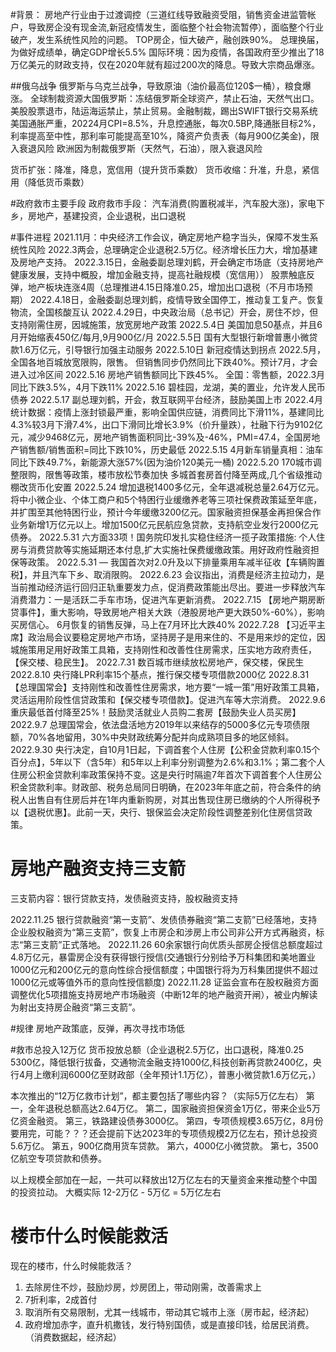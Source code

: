 #背景：
房地产行业由于过渡调控（三道红线导致融资受阻，销售资金进监管帐户，导致房企没有现金流,新冠疫情发生，面临整个社会物流暂停），面临整个行业破产，发生系统性风险的问题。
TOP房企，恒大破产，融创跌90%。
总理换届，为做好成绩单，确定GDP增长5.5%
国际环境：因为疫情，各国政府至少推出了18万亿美元的财政支持，仅在2020年就有超过200次的降息。导致大宗商品爆涨。

##俄乌战争
俄罗斯与乌克兰战争，导致原油（油价最高位120$一桶），粮食爆涨。 
全球制裁资源大国俄罗斯：冻结俄罗斯全球资产，禁止石油，天然气出口。美股股票退市，陆运海运禁止，禁止贸易。金融制裁，踢出SWIFT银行交易系统
美国通胀严重，20224月CPI=8.5%，升息控通胀，每次0.5BP,降通胀目标2%，利率提高至中性，那利率可能提高至10%，降资产负责表（每月900亿美金)，限入衰退风险
欧洲因为制裁俄罗斯（天然气，石油），限入衰退风险


货币扩张：降准，降息，宽信用（提升货币乘数）
货币收缩：升准，升息，紧信用（降低货币乘数）

#政府救市主要手段
政府救市手段： 汽车消费(购置税减半，汽车股大涨)，家电下乡，房地产，基建投资，企业退税，出口退税

#事件进程
2021.11月：中央经济工作会议，确定房地产稳字当头，保障不发生系统性风险
2022.3两会，总理确定企业退税2.5万亿。经济增长压力大，增加基建及房地产支持。
2022.3.15日，金融委副总理刘鹤，开会确定市场底（支持房地产健康发展，支持中概股，增加金融支持，提高社融规模（宽信用））
股票触底反弹，地产板块连涨4周（总理推进4.15日降准0.25，增加出口退税（不月市场预期）
2022.4.18日，金融委副总理刘鹤，疫情导致全国停工，推动复工复产。恢复物流，全国核酸互认
2022.4.29日，中央政治局（总书记）开会，房住不炒，但支持刚需住房，因城施策，放宽房地产政策
2022.5.4日 美国加息50基点，并且6月开始缩表450亿/每月,9月900亿/月
2022.5.5日 国有大型银行新增普惠小微贷款1.6万亿元，引导银行加强主动服务
2022.5.10日 新冠疫情达到拐点
2022.5月，全国各地百城放宽限购，限售。 但销售同步仍然同比下跌40%。预计7月，才会进入过冷区间
2022.5.16 房地产销售额同比下跌45%。 
全国：零售额，2022.3月同比下跌3.5%，4月下跌11%
2022.5.16 碧桂园，龙湖，美的置业，允许发人民币债券
2022.5.17 副总理刘鹤，开会，救互联网平台经济，鼓励美国上市
2022.4月统计数据：疫情上涨封锁最严重，影响全国供应链，消费同比下滑11%，基建同比4.3%较3月下滑7.4%，出口下滑同比增长3.9%（价升量跌），社融下行为9102亿元，减少9468亿元，房地产销售面积同比-39%及-46%，PMI=47.4，全国房地产销售额/销售面积=同比下跌10%，历史最低
2022.5.15 4月新车销量真相：油车同比下跌49.7%，新能源大涨57%(因为油价120美元一桶)
2022.5.20 170城市调整限购，限售等政策，楼市放松节奏加快 多城首套房首付降至两成,几个省级推动棚改货币化安置
2022.5.24 增加退税1400多亿元，全年退减税总量2.64万亿元。将中小微企业、个体工商户和5个特困行业缓缴养老等三项社保费政策延至年底，并扩围至其他特困行业，预计今年缓缴3200亿元。国家融资担保基金再担保合作业务新增1万亿元以上。增加1500亿元民航应急贷款，支持航空业发行2000亿元债券。
2022.5.31 六方面33项！国务院印发扎实稳住经济一揽子政策措施: 个人住房与消费贷款等实施延期还本付息,扩大实施社保费缓缴政策。用好政府性融资担保等政策。
2022.5.31 — 我国首次对2.0升及以下排量乘用车减半征收【车辆购置税】，并且汽车下乡、取消限购。
2022.6.23 会议指出，消费是经济主拉动力，是当前推动经济运行回归正轨重要发力点，促消费政策能出尽出。要进一步释放汽车消费潜力：一是活跃二手车市场，促进汽车更新消费。
2022.7.15 【房地产期房断贷事件】，重大影响，导致房地产相关大跌（港股房地产更大跌50%-60%），影响买房信心。 6月恢复的销售反弹，马上在7月环比大跌40%
2022.7.28 【习近平主席】政治局会议要稳定房地产市场，坚持房子是用来住的、不是用来炒的定位，因城施策用足用好政策工具箱，支持刚性和改善性住房需求，压实地方政府责任，【保交楼、稳民生】。
2022.7.31 数百城市继续放松房地产，保交楼，保民生
2022.8.10 央行降LPR利率15个基点，推行保交楼专项借款2000亿
2022.8.31 【总理国常会】支持刚性和改善性住房需求，地方要“一城一策”用好政策工具箱，灵活运用阶段性信贷政策和【保交楼专项借款】。促进汽车等大宗消费。
2022.9.6 重庆最低首付降至25%！鼓励灵活就业人员购二套房【鼓励失业人员买房】
2022.9.7 总理国常会，依法盘活地方2019年以来结存的5000多亿元专项债限额，70%各地留用，30%中央财政统筹分配并向成熟项目多的地区倾斜。
2022.9.30 央行决定，自10月1日起，下调首套个人住房【公积金贷款利率0.15个百分点】，5年以下（含5年）和5年以上利率分别调整为2.6%和3.1%；第二套个人住房公积金贷款利率政策保持不变。这是央行时隔逾7年首次下调首套个人住房公积金贷款利率。财政部、税务总局同日明确，在2023年年底之前，符合条件的纳税人出售自有住房后并在1年内重新购房，对其出售现住房已缴纳的个人所得税予以【退税优惠】。此前一天，央行、银保监会决定阶段性调整差别化住房信贷政策。

# 房地产融资支持三支箭
三支箭内容：银行贷款支持，发债融资支持，股权融资支持

2022.11.25 银行贷款融资“第一支箭”、发债债券融资“第二支箭”已经落地，支持企业股权融资为“第三支箭”，恢复上市房企和涉房上市公司非公开方式再融资，标志“第三支箭”正式落地。
2022.11.26 60余家银行向优质头部房企授信总额度超过4.8万亿元，暴雷房企没有获得银行授信(交通银行分别给予万科集团和美地置业1000亿元和200亿元的意向性综合授信额度；中国银行将为万科集团提供不超过1000亿元或等值外币的意向性授信额度)
2022.11.28 证监会宣布在股权融资方面调整优化5项措施支持房地产市场融资（中断12年的地产融资开闸），被业内解读为射出支持房企融资“第三支箭”。

#规律
房地产政策底，反弹，再次寻找市场低

#救市总投入12万亿
货币投放总额（企业退税2.5万亿，出口退税，降准0.25 5300亿，降低银行拔备，交通物流金融支持1000亿,科技创新再贷款2400亿，央行4月上缴利润6000亿至财政部（全年预计1.1万亿），普惠小微贷款1.6万亿元，）

本次推出的“12万亿救市计划”，都主要包括了哪些内容？（实际5万亿左右）
第一，全年退税总额高达2.64万亿。
第二，国家融资担保资金1万亿，带来企业5万亿资金融资。
第三，铁路建设债券3000亿。
第四，专项债规模3.65万亿，8月份要用完，可能？？？还会提前下达2023年的专项债规模2万亿左右，预计总投资5.6万亿。
第五，900亿商用货车贷款。
第六，4000亿小微贷款。
第七，3500亿航空专项贷款和债券。

以上规模全部加在一起，一共可以释放出12万亿左右的天量资金来推动整个中国的投资拉动。
大概实际 12-2万亿 - 5万亿 = 5万亿左右

# 楼市什么时候能救活
现在的楼市，什么时候能救活？
1. 去除房住不炒，鼓励炒房，炒房团上，带动刚需，改善需求上
2. 7折利率，2成首付
3. 取消所有交易限制，尤其一线城市，带动其它城市上涨（房市起，经济起）
4. 政府增加赤字，直升机撒钱，发行特别国债，或是直接印钱，给居民消费。（消费数据起，经济起）


